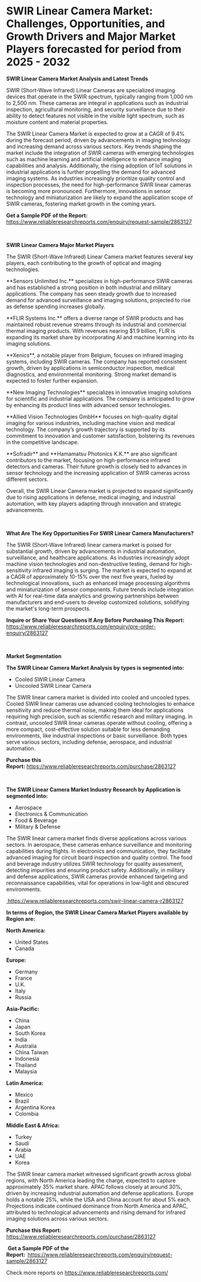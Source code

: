 <p><h1>SWIR Linear Camera Market: Challenges, Opportunities, and Growth Drivers and Major Market Players forecasted for period from 2025 - 2032</h1></p><p><strong>SWIR Linear Camera Market Analysis and Latest Trends</strong></p>
<p><p>SWIR (Short-Wave Infrared) Linear Cameras are specialized imaging devices that operate in the SWIR spectrum, typically ranging from 1,000 nm to 2,500 nm. These cameras are integral in applications such as industrial inspection, agricultural monitoring, and security surveillance due to their ability to detect features not visible in the visible light spectrum, such as moisture content and material properties. </p><p>The SWIR Linear Camera Market is expected to grow at a CAGR of 9.4% during the forecast period, driven by advancements in imaging technology and increasing demand across various sectors. Key trends shaping the market include the integration of SWIR cameras with emerging technologies such as machine learning and artificial intelligence to enhance imaging capabilities and analysis. Additionally, the rising adoption of IoT solutions in industrial applications is further propelling the demand for advanced imaging systems. As industries increasingly prioritize quality control and inspection processes, the need for high-performance SWIR linear cameras is becoming more pronounced. Furthermore, innovations in sensor technology and miniaturization are likely to expand the application scope of SWIR cameras, fostering market growth in the coming years.</p></p>
<p><strong>Get a Sample PDF of the Report:&nbsp;</strong> <a href="https://www.reliableresearchreports.com/enquiry/request-sample/2863127?utm_campaign=2264&utm_medium=2&utm_source=Github&utm_content=ia&utm_term=12032025&utm_id=swir-linear-camera">https://www.reliableresearchreports.com/enquiry/request-sample/2863127</a></p>
<p>&nbsp;</p>
<p><strong>SWIR Linear Camera Major Market Players</strong></p>
<p><p>The SWIR (Short-Wave Infrared) Linear Camera market features several key players, each contributing to the growth of optical and imaging technologies. </p><p>**Sensors Unlimited Inc.** specializes in high-performance SWIR cameras and has established a strong position in both industrial and military applications. The company has seen steady growth due to increased demand for advanced surveillance and imaging solutions, projected to rise as defense spending increases globally.</p><p>**FLIR Systems Inc.** offers a diverse range of SWIR products and has maintained robust revenue streams through its industrial and commercial thermal imaging products. With revenues nearing $1.9 billion, FLIR is expanding its market share by incorporating AI and machine learning into its imaging solutions.</p><p>**Xenics**, a notable player from Belgium, focuses on infrared imaging systems, including SWIR cameras. The company has reported consistent growth, driven by applications in semiconductor inspection, medical diagnostics, and environmental monitoring. Strong market demand is expected to foster further expansion.</p><p>**New Imaging Technologies** specializes in innovative imaging solutions for scientific and industrial applications. The company is anticipated to grow by enhancing its product lines with advanced sensor technologies.</p><p>**Allied Vision Technologies GmbH** focuses on high-quality digital imaging for various industries, including machine vision and medical technology. The company’s growth trajectory is supported by its commitment to innovation and customer satisfaction, bolstering its revenues in the competitive landscape.</p><p>**Sofradir** and **Hamamatsu Photonics K.K.** are also significant contributors to the market, focusing on high-performance infrared detectors and cameras. Their future growth is closely tied to advances in sensor technology and the increasing application of SWIR cameras across different sectors.</p><p>Overall, the SWIR Linear Camera market is projected to expand significantly due to rising applications in defense, medical imaging, and industrial automation, with key players adapting through innovation and strategic advancements.</p></p>
<p>&nbsp;</p>
<p><strong>What Are The Key Opportunities For SWIR Linear Camera Manufacturers?</strong></p>
<p><p>The SWIR (Short-Wave Infrared) linear camera market is poised for substantial growth, driven by advancements in industrial automation, surveillance, and healthcare applications. As industries increasingly adopt machine vision technologies and non-destructive testing, demand for high-sensitivity infrared imaging is surging. The market is expected to expand at a CAGR of approximately 10-15% over the next five years, fueled by technological innovations, such as enhanced image processing algorithms and miniaturization of sensor components. Future trends include integration with AI for real-time data analytics and growing partnerships between manufacturers and end-users to develop customized solutions, solidifying the market's long-term prospects.</p></p>
<p><strong>Inquire or Share Your Questions If Any Before Purchasing This Report:</strong> <a href="https://www.reliableresearchreports.com/enquiry/pre-order-enquiry/2863127?utm_campaign=2264&utm_medium=2&utm_source=Github&utm_content=ia&utm_term=12032025&utm_id=swir-linear-camera">https://www.reliableresearchreports.com/enquiry/pre-order-enquiry/2863127</a></p>
<p>&nbsp;</p>
<p><strong>Market Segmentation</strong></p>
<p><strong>The SWIR Linear Camera Market Analysis by types is segmented into:</strong></p>
<p><ul><li>Cooled SWIR Linear Camera</li><li>Uncooled SWIR Linear Camera</li></ul></p>
<p><p>The SWIR linear camera market is divided into cooled and uncooled types. Cooled SWIR linear cameras use advanced cooling technologies to enhance sensitivity and reduce thermal noise, making them ideal for applications requiring high precision, such as scientific research and military imaging. In contrast, uncooled SWIR linear cameras operate without cooling, offering a more compact, cost-effective solution suitable for less demanding environments, like industrial inspections or basic surveillance. Both types serve various sectors, including defense, aerospace, and industrial automation.</p></p>
<p><strong>Purchase this Report:&nbsp;</strong><a href="https://www.reliableresearchreports.com/purchase/2863127?utm_campaign=2264&utm_medium=2&utm_source=Github&utm_content=ia&utm_term=12032025&utm_id=swir-linear-camera">https://www.reliableresearchreports.com/purchase/2863127</a></p>
<p>&nbsp;</p>
<p><strong>The SWIR Linear Camera Market Industry Research by Application is segmented into:</strong></p>
<p><ul><li>Aerospace</li><li>Electronics & Communication</li><li>Food & Beverage</li><li>Military & Defense</li></ul></p>
<p><p>The SWIR linear camera market finds diverse applications across various sectors. In aerospace, these cameras enhance surveillance and monitoring capabilities during flights. In electronics and communication, they facilitate advanced imaging for circuit board inspection and quality control. The food and beverage industry utilizes SWIR technology for quality assessment, detecting impurities and ensuring product safety. Additionally, in military and defense applications, SWIR cameras provide enhanced targeting and reconnaissance capabilities, vital for operations in low-light and obscured environments.</p></p>
<p><a href="https://www.reliableresearchreports.com/swir-linear-camera-r2863127?utm_campaign=2264&utm_medium=2&utm_source=Github&utm_content=ia&utm_term=12032025&utm_id=swir-linear-camera">&nbsp;https://www.reliableresearchreports.com/swir-linear-camera-r2863127</a></p>
<p><strong>In terms of Region, the SWIR Linear Camera Market Players available by Region are:</strong></p>
<p>
    <p> <strong> North America: </strong>
        <ul>
            <li>United States</li>
            <li>Canada</li>
        </ul>
        </p> 
    <p> <strong> Europe: </strong>
        <ul>
            <li>Germany</li>
            <li>France</li>
            <li>U.K.</li>
            <li>Italy</li>
            <li>Russia</li>
        </ul>
        </p> 
    <p> <strong> Asia-Pacific: </strong>
        <ul>
            <li>China</li>
            <li>Japan</li>
            <li>South Korea</li>
            <li>India</li>
            <li>Australia</li>
            <li>China Taiwan</li>
            <li>Indonesia</li>
            <li>Thailand</li>
            <li>Malaysia</li>
        </ul>
        </p> 
    <p> <strong> Latin America: </strong>
        <ul>
            <li>Mexico</li>
            <li>Brazil</li>
            <li>Argentina Korea</li>
            <li>Colombia</li>
        </ul>
        </p> 
    <p> <strong> Middle East & Africa: </strong>
        <ul>
            <li>Turkey</li>
            <li>Saudi</li>
            <li>Arabia</li>
            <li>UAE</li>
            <li>Korea</li>
        </ul>
    </p>
    </p>
<p><p>The SWIR linear camera market witnessed significant growth across global regions, with North America leading the charge, expected to capture approximately 35% market share. APAC follows closely at around 30%, driven by increasing industrial automation and defense applications. Europe holds a notable 25%, while the USA and China account for about 5% each. Projections indicate continued dominance from North America and APAC, attributed to technological advancements and rising demand for infrared imaging solutions across various sectors.</p></p>
<p><strong>Purchase this Report: </strong><a href="https://www.reliableresearchreports.com/purchase/2863127?utm_campaign=2264&utm_medium=2&utm_source=Github&utm_content=ia&utm_term=12032025&utm_id=swir-linear-camera">https://www.reliableresearchreports.com/purchase/2863127</a></p>
<p>&nbsp;<strong>Get a Sample PDF of the Report:&nbsp;&nbsp;</strong><a href="https://www.reliableresearchreports.com/enquiry/request-sample/2863127?utm_campaign=2264&utm_medium=2&utm_source=Github&utm_content=ia&utm_term=12032025&utm_id=swir-linear-camera">https://www.reliableresearchreports.com/enquiry/request-sample/2863127</a></p>
<p><strong></strong></p>
<p>Check more reports on <a href="https://www.reliableresearchreports.com/?utm_campaign=2264&utm_medium=2&utm_source=Github&utm_content=ia&utm_term=12032025&utm_id=swir-linear-camera">https://www.reliableresearchreports.com/</a></p>
